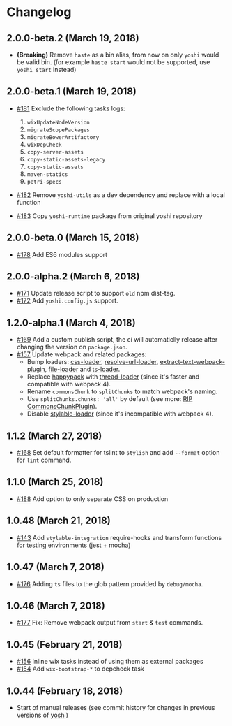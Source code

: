 # Changelog

## 2.0.0-beta.2 (March 19, 2018)
* **(Breaking)** Remove `haste` as a bin alias, from now on only `yoshi` would be valid bin. (for example `haste start` would not be supported, use `yoshi start` instead)

## 2.0.0-beta.1 (March 19, 2018)
* [#181](https://github.com/wix-private/wix-haste/pull/181) Exclude the following tasks logs:
  1. `wixUpdateNodeVersion`
  2. `migrateScopePackages`
  3. `migrateBowerArtifactory`
  4. `wixDepCheck`
  5. `copy-server-assets`
  6. `copy-static-assets-legacy`
  7. `copy-static-assets`
  8. `maven-statics`
  9. `petri-specs`

* [#182](https://github.com/wix-private/wix-haste/pull/182) Remove `yoshi-utils` as a dev dependency and replace with a local function
* [#183](https://github.com/wix-private/wix-haste/pull/183) Copy `yoshi-runtime` package from original yoshi repository

## 2.0.0-beta.0 (March 15, 2018)
* [#178](https://github.com/wix-private/wix-haste/pull/178) Add ES6 modules support

## 2.0.0-alpha.2 (March 6, 2018)
* [#171](https://github.com/wix-private/wix-haste/pull/171) Update release script to support `old` npm dist-tag.
* [#172](https://github.com/wix-private/wix-haste/pull/172) Add `yoshi.config.js` support.

## 1.2.0-alpha.1 (March 4, 2018)
  * [#169](https://github.com/wix-private/wix-haste/pull/169) Add a custom publish script, the ci will automaticlly release after changing the version on `package.json`.
  * [#157](https://github.com/wix-private/wix-haste/pull/157) Update webpack and related packages:
    * Bump loaders: [css-loader](https://github.com/webpack-contrib/css-loader), [resolve-url-loader](https://github.com/bholloway/resolve-url-loader), [extract-text-webpack-plugin](https://github.com/webpack-contrib/extract-text-webpack-plugin), [file-loader](https://github.com/webpack-contrib/file-loader) and [ts-loader](https://github.com/TypeStrong/ts-loader).
    * Replace [happypack](https://github.com/amireh/happypack) with [thread-loader](https://github.com/webpack-contrib/thread-loader) (since it's faster and compatible with webpack 4).
    * Rename `commonsChunk` to `splitChunks` to match webpack's naming.
    * Use `splitChunks.chunks: 'all'` by default (see more: [RIP CommonsChunkPlugin](https://gist.github.com/sokra/1522d586b8e5c0f5072d7565c2bee693)).
    * Disable [stylable-loader](github.com/wix/stylable-integration) (since it's incompatible with webpack 4).

## 1.1.2 (March 27, 2018)
* [#168](https://github.com/wix-private/wix-haste/pull/168) Set default formatter for tslint to `stylish` and add `--format` option for `lint` command.

## 1.1.0 (March 25, 2018)
* [#188](https://github.com/wix-private/wix-haste/pull/188) Add option to only separate CSS on production

## 1.0.48 (March 21, 2018)
* [#143](https://github.com/wix-private/wix-haste/pull/143) Add `stylable-integration` require-hooks and transform functions for testing environments (jest + mocha)

## 1.0.47 (March 7, 2018)
* [#176](https://github.com/wix-private/wix-haste/pull/176) Adding `ts` files to the glob pattern provided by `debug/mocha`.

## 1.0.46 (March 7, 2018)
  * [#177](https://github.com/wix-private/wix-haste/pull/177) Fix: Remove webpack output from `start` & `test` commands.

## 1.0.45 (February 21, 2018)
  * [#156](https://github.com/wix-private/wix-haste/pull/156) Inline wix tasks instead of using them as external packages
  * [#154](https://github.com/wix-private/wix-haste/pull/154) Add `wix-bootstrap-*` to depcheck task

## 1.0.44 (February 18, 2018)
  * Start of manual releases (see commit history for changes in previous versions of [yoshi](https://github.com/wix/yoshi))
